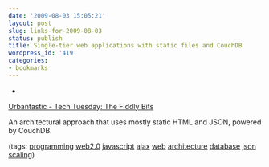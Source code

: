 ```yaml
---
date: '2009-08-03 15:05:21'
layout: post
slug: links-for-2009-08-03
status: publish
title: Single-tier web applications with static files and CouchDB
wordpress_id: '419'
categories:
- bookmarks
---
```


  * 
                

[Urbantastic - Tech Tuesday: The Fiddly Bits](http://blog.urbantastic.com/post/81336210/tech-tuesday-the-fiddly-bits)


                

An architectural approach that uses mostly static HTML and JSON, powered by CouchDB.


                

(tags: [programming](http://delicious.com/eob/programming) [web2.0](http://delicious.com/eob/web2.0) [javascript](http://delicious.com/eob/javascript) [ajax](http://delicious.com/eob/ajax) [web](http://delicious.com/eob/web) [architecture](http://delicious.com/eob/architecture) [database](http://delicious.com/eob/database) [json](http://delicious.com/eob/json) [scaling](http://delicious.com/eob/scaling))


            
